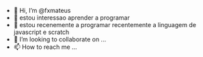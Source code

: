- 👋 Hi, I’m @fxmateus
- 👀 estou interessao aprender a programar
- 🌱 estou recenemente a programar recentemente a linguagem de javascript e scratch
- 💞️ I’m looking to collaborate on ...
- 📫 How to reach me ...

<!---
fxmateus/fxmateus is a ✨ special ✨ repository because its `README.md` (this file) appears on your GitHub profile.
You can click the Preview link to take a look at your changes.
--->
